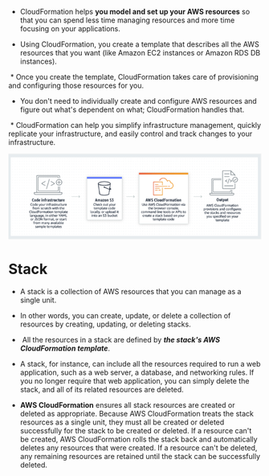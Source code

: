 


* CloudFormation helps **you model and set up your AWS resources** so that you can spend less time managing resources and more time focusing on your applications. 

* Using CloudFormation, you create a template that describes all the AWS resources that you want (like Amazon EC2 instances or Amazon RDS DB instances).

 * Once you create the template, CloudFormation takes care of provisioning and configuring those resources for you. 

* You don't need to individually create and configure AWS resources and figure out what's dependent on what; CloudFormation handles that.

 * CloudFormation can help you simplify infrastructure management, quickly replicate your infrastructure, and easily control and track changes to your infrastructure.

![](../figures/CloudForamtion.png)

# Stack 

-   A stack is a collection of AWS resources that you can manage as a single unit. 

-   In other words, you can create, update, or delete a collection of resources by creating, updating, or deleting stacks.

-    All the resources in a stack are defined by ***the stack's AWS CloudFormation template***. 

-   A stack, for instance, can include all the resources required to run a web application, such as a web server, a database, and networking rules. If you no longer require that web application, you can simply delete the stack, and all of its related resources are deleted.

-   **AWS CloudFormation** ensures all stack resources are created or deleted as appropriate. Because AWS CloudFormation treats the stack resources as a single unit, they must all be created or deleted successfully for the stack to be created or deleted. If a resource can't be created, AWS CloudFormation rolls the stack back and automatically deletes any resources that were created. If a resource can't be deleted, any remaining resources are retained until the stack can be successfully deleted.

